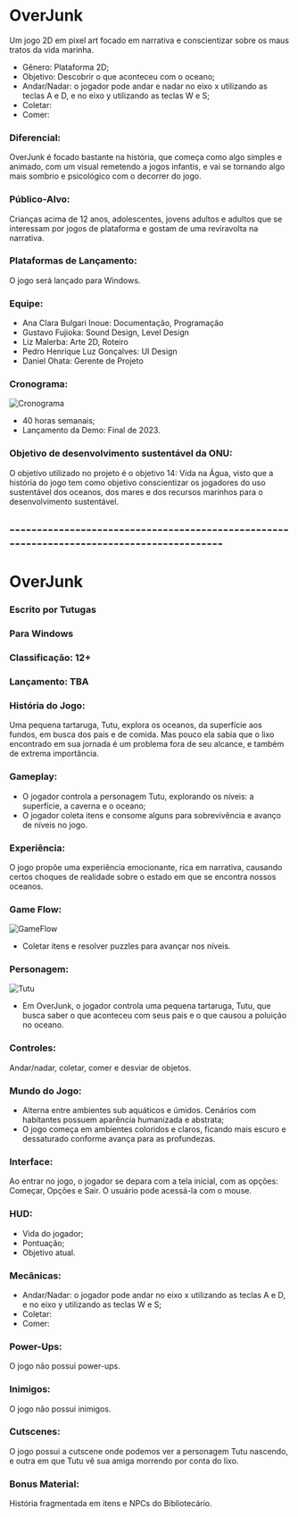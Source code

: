 # OverJunk

Um jogo 2D em pixel art focado em narrativa e conscientizar sobre os maus tratos da vida marinha.

- Gênero: Plataforma 2D;
- Objetivo: Descobrir o que aconteceu com o oceano;
- Andar/Nadar: o jogador pode andar e nadar no eixo x utilizando as teclas A e D, e no eixo y utilizando as teclas W e S;
- Coletar:
- Comer:

### Diferencial:

OverJunk é focado bastante na história, que começa como algo simples e animado, com um visual remetendo a jogos infantis, e vai se tornando algo mais sombrio e psicológico com o decorrer do jogo.

### Público-Alvo:

Crianças acima de 12 anos, adolescentes, jovens adultos e adultos que se interessam por jogos de plataforma e gostam de uma reviravolta na narrativa.

### Plataformas de Lançamento:

O jogo será lançado para Windows.

### Equipe:

- Ana Clara Bulgari Inoue: Documentação, Programação
- Gustavo Fujioka: Sound Design, Level Design
- Liz Malerba: Arte 2D, Roteiro
- Pedro Henrique Luz Gonçalves: UI Design
- Daniel Ohata: Gerente de Projeto

### Cronograma:
 ![Cronograma](https://github.com/poli-acbi/OverJunk/assets/83432441/5e934e21-e192-4371-987e-ad352691e22e)

- 40 horas semanais;
- Lançamento da Demo: Final de 2023.

### Objetivo de desenvolvimento sustentável da ONU:

O objetivo utilizado no projeto é o objetivo 14: Vida na Água, visto que a história do jogo tem como objetivo conscientizar os jogadores do uso sustentável dos oceanos, dos mares e dos recursos marinhos para o desenvolvimento sustentável.
## ------------------------------------------------------------------------------------------
# OverJunk
### Escrito por Tutugas
### Para Windows
### Classificação: 12+
### Lançamento: TBA

### História do Jogo:
Uma pequena tartaruga, Tutu, explora os oceanos, da superfície aos fundos, em busca dos pais e de comida. Mas pouco ela sabia que o lixo encontrado em sua jornada é um problema fora de seu alcance, e também de extrema importância.
### Gameplay:
- O jogador controla a personagem Tutu, explorando os níveis: a superfície, a caverna e o oceano;
- O jogador coleta itens e consome alguns para sobrevivência e avanço de níveis no jogo.
### Experiência:
O jogo propõe uma experiência emocionante, rica em narrativa, causando certos choques de realidade sobre o estado em que se encontra nossos oceanos.
### Game Flow:
![GameFlow]()
- Coletar itens e resolver puzzles para avançar nos níveis.
### Personagem:
![Tutu](https://media.discordapp.net/attachments/1087224372558843987/1148052772898492456/Untitled_08-25-2023_04-53-18.png?ex=6535bef6&is=652349f6&hm=e19a51f8b70b6770b5882d3d288dc2179030e69195ab167bb02f465b9fd6a387&=&width=402&height=402)
- Em OverJunk, o jogador controla uma pequena tartaruga, Tutu, que busca saber o que aconteceu com seus pais e o que causou a poluição no oceano.
### Controles:
Andar/nadar, coletar, comer e desviar de objetos.
### Mundo do Jogo:
- Alterna entre ambientes sub aquáticos e úmidos. Cenários com habitantes possuem aparência humanizada e abstrata;
- O jogo começa em ambientes coloridos e claros, ficando mais escuro e dessaturado conforme avança para as profundezas.
### Interface:
Ao entrar no jogo, o jogador se depara com a tela inicial, com as opções: Começar, Opções e Sair. O usuário pode acessá-la com o mouse.
### HUD:
- Vida do jogador;
- Pontuação;
- Objetivo atual.
### Mecânicas:
- Andar/Nadar: o jogador pode andar no eixo x utilizando as teclas A e D, e no eixo y utilizando as teclas W e S;
- Coletar:
- Comer:
### Power-Ups:
O jogo não possui power-ups.
### Inimigos:
O jogo não possui inimigos.
### Cutscenes:
O jogo possui a cutscene onde podemos ver a personagem Tutu nascendo, e outra em que Tutu vê sua amiga morrendo por conta do lixo.
### Bonus Material:
História fragmentada em itens e NPCs do Bibliotecário.
